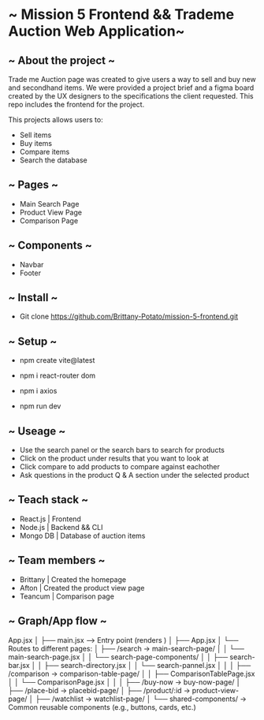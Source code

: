 # ~ Mission 5 Frontend && Trademe Auction Web Application~

## ~ About the project ~

Trade me Auction page was created to give users a way to sell and buy new and secondhand items.
We were provided a project brief and a figma board created by the UX designers to the specifications the client requested.
This repo includes the frontend for the project.

This projects allows users to:
- Sell items
- Buy items
- Compare items
- Search the database

## ~ Pages ~

- Main Search Page
- Product View Page
- Comparison Page

## ~ Components ~

- Navbar
- Footer

## ~ Install ~

- Git clone https://github.com/Brittany-Potato/mission-5-frontend.git

## ~ Setup ~

- npm create vite@latest
- npm i react-router dom
- npm i axios

- npm run dev

## ~ Useage ~

- Use the search panel or the search bars to search for products
- Click on the product under results that you want to look at
- Click compare to add products to compare against eachother
- Ask questions in the product Q & A section under the selected product

## ~ Teach stack ~

- React.js | Frontend
- Node.js | Backend && CLI
- Mongo DB | Database of auction items

## ~ Team members ~

- Brittany | Created the homepage
- Afton | Created the product view page
- Teancum | Comparison page

## ~ Graph/App flow ~

App.jsx
│
├── main.jsx ⟶ Entry point (renders <App />)
│
├── App.jsx
│   └── Routes to different pages:
│       ├── /search                → main-search-page/
│       │   └── main-search-page.jsx
│       │       └── search-page-components/
│       │           ├── search-bar.jsx
│       │           ├── search-directory.jsx
│       │           └── search-pannel.jsx
│       │
│       ├── /comparison            → comparison-table-page/
│       │   ├── ComparisonTablePage.jsx
│       │   └── ComparisonPage.jsx
│       │
│       ├── /buy-now              → buy-now-page/
│       ├── /place-bid            → placebid-page/
│       ├── /product/:id          → product-view-page/
│       ├── /watchlist            → watchlist-page/
│
└── shared-components/           → Common reusable components (e.g., buttons, cards, etc.)
